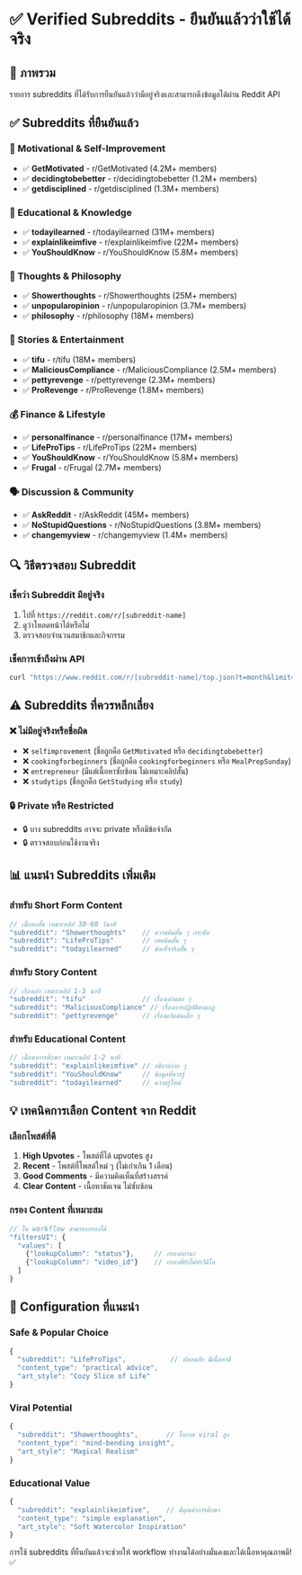 # ✅ Verified Subreddits - ยืนยันแล้วว่าใช้ได้จริง

## 🎯 ภาพรวม
รายการ subreddits ที่ได้รับการยืนยันแล้วว่ามีอยู่จริงและสามารถดึงข้อมูลได้ผ่าน Reddit API

## ✅ Subreddits ที่ยืนยันแล้ว

### 🌟 Motivational & Self-Improvement
- ✅ **GetMotivated** - r/GetMotivated (4.2M+ members)
- ✅ **decidingtobebetter** - r/decidingtobebetter (1.2M+ members)  
- ✅ **getdisciplined** - r/getdisciplined (1.3M+ members)

### 🧠 Educational & Knowledge  
- ✅ **todayilearned** - r/todayilearned (31M+ members)
- ✅ **explainlikeimfive** - r/explainlikeimfive (22M+ members)
- ✅ **YouShouldKnow** - r/YouShouldKnow (5.8M+ members)

### 💭 Thoughts & Philosophy
- ✅ **Showerthoughts** - r/Showerthoughts (25M+ members)
- ✅ **unpopularopinion** - r/unpopularopinion (3.7M+ members)
- ✅ **philosophy** - r/philosophy (18M+ members)

### 📖 Stories & Entertainment
- ✅ **tifu** - r/tifu (18M+ members)
- ✅ **MaliciousCompliance** - r/MaliciousCompliance (2.5M+ members)  
- ✅ **pettyrevenge** - r/pettyrevenge (2.3M+ members)
- ✅ **ProRevenge** - r/ProRevenge (1.8M+ members)

### 💰 Finance & Lifestyle
- ✅ **personalfinance** - r/personalfinance (17M+ members)
- ✅ **LifeProTips** - r/LifeProTips (22M+ members)
- ✅ **YouShouldKnow** - r/YouShouldKnow (5.8M+ members)
- ✅ **Frugal** - r/Frugal (2.7M+ members)

### 🗣️ Discussion & Community
- ✅ **AskReddit** - r/AskReddit (45M+ members)
- ✅ **NoStupidQuestions** - r/NoStupidQuestions (3.8M+ members)
- ✅ **changemyview** - r/changemyview (1.4M+ members)

## 🔍 วิธีตรวจสอบ Subreddit

### เช็คว่า Subreddit มีอยู่จริง
1. ไปที่ `https://reddit.com/r/[subreddit-name]`
2. ดูว่าโหลดหน้าได้หรือไม่
3. ตรวจสอบจำนวนสมาชิกและกิจกรรม

### เช็คการเข้าถึงผ่าน API
```bash
curl "https://www.reddit.com/r/[subreddit-name]/top.json?t=month&limit=10"
```

## ⚠️ Subreddits ที่ควรหลีกเลี่ยง

### ❌ ไม่มีอยู่จริงหรือชื่อผิด
- ❌ `selfimprovement` (ชื่อถูกคือ `GetMotivated` หรือ `decidingtobebetter`)
- ❌ `cookingforbeginners` (ชื่อถูกคือ `cookingforbeginners` หรือ `MealPrepSunday`)  
- ❌ `entrepreneur` (มีแต่เนื้อหาซับซ้อน ไม่เหมาะคลิปสั้น)
- ❌ `studytips` (ชื่อถูกคือ `GetStudying` หรือ `study`)

### 🔒 Private หรือ Restricted
- 🔒 บาง subreddits อาจจะ private หรือมีข้อจำกัด
- 🔒 ตรวจสอบก่อนใช้งานจริง

## 📊 แนะนำ Subreddits เพิ่มเติม

### สำหรับ Short Form Content
```javascript
// เนื้อหาสั้น เหมาะคลิป 30-60 วินาที
"subreddit": "Showerthoughts"    // ความคิดสั้น ๆ กระชับ
"subreddit": "LifeProTips"       // เทคนิคสั้น ๆ
"subreddit": "todayilearned"     // ข้อเท็จจริงสั้น ๆ
```

### สำหรับ Story Content  
```javascript
// เรื่องเล่า เหมาะคลิป 1-3 นาที
"subreddit": "tifu"              // เรื่องเล่าตลก ๆ
"subreddit": "MaliciousCompliance" // เรื่องการปฏิบัติตามกฎ
"subreddit": "pettyrevenge"      // เรื่องแก้แค้นเล็ก ๆ
```

### สำหรับ Educational Content
```javascript
// เนื้อหาการศึกษา เหมาะคลิป 1-2 นาที
"subreddit": "explainlikeimfive" // อธิบายง่าย ๆ
"subreddit": "YouShouldKnow"     // ข้อมูลที่ควรรู้
"subreddit": "todayilearned"     // ความรู้ใหม่
```

## 💡 เทคนิคการเลือก Content จาก Reddit

### เลือกโพสต์ที่ดี
1. **High Upvotes** - โพสต์ที่ได้ upvotes สูง
2. **Recent** - โพสต์ที่โพสต์ใหม่ ๆ (ไม่เก่าเกิน 1 เดือน)
3. **Good Comments** - มีความคิดเห็นที่สร้างสรรค์
4. **Clear Content** - เนื้อหาชัดเจน ไม่ซับซ้อน

### กรอง Content ที่เหมาะสม
```javascript
// ใน workflow สามารถกรองได้
"filtersUI": {
  "values": [
    {"lookupColumn": "status"},     // กรองสถานะ
    {"lookupColumn": "video_id"}    // กรองที่ยังไม่ทำวิดีโอ
  ]
}
```

## 🎯 Configuration ที่แนะนำ

### Safe & Popular Choice
```javascript
{
  "subreddit": "LifeProTips",           // ปลอดภัย มีเนื้อหาดี
  "content_type": "practical advice",
  "art_style": "Cozy Slice of Life"
}
```

### Viral Potential
```javascript
{
  "subreddit": "Showerthoughts",       // โอกาส viral สูง
  "content_type": "mind-bending insight",
  "art_style": "Magical Realism"
}
```

### Educational Value
```javascript
{
  "subreddit": "explainlikeimfive",    // มีคุณค่าการศึกษา
  "content_type": "simple explanation",
  "art_style": "Soft Watercolor Inspiration"
}
```

การใช้ subreddits ที่ยืนยันแล้วจะช่วยให้ workflow ทำงานได้อย่างมั่นคงและได้เนื้อหาคุณภาพดี! ✅